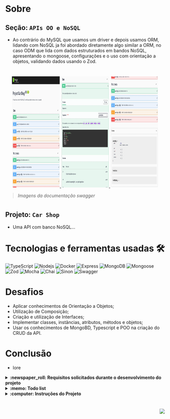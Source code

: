 # Sobre

## Seção: `APIs OO e NoSQL`

- Ao contrário do MySQL que usamos um driver e depois usamos ORM, lidando com NoSQL ja foi abordado diretamente algo similar a ORM, no caso ODM que lida com dados estruturados em bandos NoSQL, apresentando o mongoose, configurações e o uso com orientação a objetos, validando dados usando o Zod.

#
<div align="center">
  <a href="https://raw.githubusercontent.com/davidrogger/trybe-project-trybesmith/readme-update/readme-imgs/project_top.webp">
    <img height="350px" width="30%" src="./readme-imgs/project_top.webp">
  </a>
  <a href="https://raw.githubusercontent.com/davidrogger/trybe-project-trybesmith/readme-update/readme-imgs/project_mid.webp">
    <img height="350px" width="30%" src="./readme-imgs/project_mid.webp">
  </a>
  <a href="https://raw.githubusercontent.com/davidrogger/trybe-project-trybesmith/readme-update/readme-imgs/project_bot.webp">
    <img height="350px" width="30%" src="./readme-imgs/project_bot.webp">
  </a>
</div>

>*Imagens da documentação swagger*
#
## Projeto: `Car Shop`

- Uma API com banco NoSQL...

# Tecnologias e ferramentas usadas 🛠

![TypeScript](https://img.shields.io/badge/-TypeScript-235a97?style=flat-square&logo=typescript&logoColor=ffffff)
![Nodejs](https://img.shields.io/badge/-Nodejs-339933?style=flat-square&logo=Node.js&logoColor=ffffff)
![Docker](https://img.shields.io/badge/-Docker-fff?style=flat-square&logo=docker)
![Express](https://img.shields.io/badge/-Express-339999?style=flat-square&logo=express&logoColor=ffffff)
![MongoDB](https://img.shields.io/badge/-MongoDB-b?style=flat-square&logo=MongoDB&logoColor=ffffff)
![Mongoose](https://img.shields.io/badge/-Mongoose-A03333?style=flat-square&logo=Mongoose)
![Zod](https://img.shields.io/badge/-Zod-3068B7?style=flat-square&Zod)
![Mocha](https://img.shields.io/badge/-Mocha-896446?style=flat-square&logo=mocha&logoColor=ffffff)
![Chai](https://img.shields.io/badge/-Chai-a40802?style=flat-square&logo=chai)
![Sinon](https://img.shields.io/badge/-Sinon-a0d3a4?style=flat-square&logo=sinon)
![Swagger](https://img.shields.io/badge/-Swagger-85EA2D?style=flat-square&logo=swagger&logoColor=000)

# Desafios

- Aplicar conhecimentos de Orientação a Objetos;
- Utilização de Composição;
- Criação e utilização de Interfaces;
- Implementar classes, instâncias, atributos, métodos e objetos;
- Usar os conhecimentos de MongoBD, Typescript e POO na criação do CRUD da API.

# Conclusão

- lore

</details>

<details>
  <summary>
    <strong>
      :newspaper_roll: Requisitos solicitados durante o desenvolvimento do projeto
    </strong>
  </summary>

 
  ### Requisitos
  *Nome* | *Avaliação*
  --- | :---:
  01 - Crie a interface genérica IModel | :heavy_check_mark:
  02 - Crie a interface IVehicle | :heavy_check_mark:
  03 - Crie a interface ICar a partir da interface IVehicle | :heavy_check_mark:
  04 - Crie uma rota para o endpoint /cars onde seja possível cadastrar um novo carro | :heavy_multiplication_x:
  05 - Escreva testes para cobrir 15% da camada de Model | :heavy_multiplication_x:
  06 - Escreva testes para cobrir 15% da camada de Service | :heavy_multiplication_x:
  07 - Escreva testes para cobrir 15% da camada de Controller | :heavy_multiplication_x:
  08 - Crie uma rota para o endpoint /cars onde seja possível listar todos os carros registrados | :heavy_multiplication_x:
  09 - Crie uma rota para o endpoint /cars/id onde seja possível listar um único carro através do seu id | :heavy_multiplication_x:
  10 - Escreva testes para cobrir 30% da camada de Model | :heavy_multiplication_x:
  11 - Escreva testes para cobrir 30% da camada de Service | :heavy_multiplication_x:
  12 - Escreva testes para cobrir 30% da camada de Controller | :heavy_multiplication_x:
  13 - Crie uma rota para o endpoint /cars/id, onde é possível atualizar o registro de um carro através do seu id | :heavy_multiplication_x:
  14 - Escreva testes para cobrir 60% da camada de Model | :heavy_multiplication_x:
  15 - Escreva testes para cobrir 60% da camada de Service | :heavy_multiplication_x:
  16 - Escreva testes para cobrir 60% da camada de Controller | :heavy_multiplication_x:
  17 - Crie uma rota para o endpoint /cars/id para excluir os registros de um carro | :heavy_multiplication_x:
  18 - Crie a interface IMotorcycle a partir da interface IVehicle | :heavy_multiplication_x:
  19 - Crie uma rota para o endpoint /motorcycles onde seja possível cadastrar uma nova moto | :heavy_multiplication_x:
  20 - Crie uma rota para o endpoint /motorcycles onde seja possível listar todas as motos registradas | :heavy_multiplication_x:
  21 - Crie uma rota para o endpoint /motorcycles/id onde seja possível listar uma única moto através do seu id | :heavy_multiplication_x:
  22 - Crie uma rota para o endpoint /motorcycles/id onde é possível atualizar o registro de uma moto através do seu id | :heavy_multiplication_x:
  23 - Crie uma rota para o endpoint /motorcycles/id para excluir os registros de uma moto | :heavy_multiplication_x:



</details>

<details>
  <summary>
    <strong>
      :memo: Todo list
    </strong>
  </summary>

  - [x] - ~~Criar aplicação com base nos requisitos da trybe.~~ ![data](https://badgen.net/badge/delivery/30-07-2022/green)

</details>

<details>
  <summary>
    <strong>
      :computer: Instruções do  Projeto
    </strong>
  </summary>

> ### Importante seguir a ordem apresentada a baixo, para o funcionamento.

<details>
<summary>
  <strong>
    ⚠️ Configurações mínimas para execução do projeto
  </strong>
</summary>

  > - Sistema Operacional Distribuição Unix
  > - Node versão >= 16
  > - Docker
  > - Docker-compose versão >=1.29.2
  > - API Client ([Thunder Client](https://www.thunderclient.com/), [Insomnia](https://insomnia.rest/), [POSTMAN](https://www.postman.com/), ou algum outro de sua preferência)

  </details>

  <details>
  <summary>
    <strong>
      ⚠️ Inicie o docker-compose
    </strong>
  </summary>

  >Após clonar o respositório para iniciar o docker compose, você deve dentro da pasta raiz do projeto usar o comando: `docker-compose up -d`
  >Verifique os containers, usando o comando `docker ps` no terminal. Deve aparecer dois containers com o nome de *trybesmith* e *trybesmith_db*.
  </details>

  <details>
    <summary>
      <strong>
        🗂 Acessando as Rotas
      </strong>
    </summary>

  >Para acessar e testar as rotas:
  >1. Usando algum API Cliente, conforme citado nas configurações mínimas.
  >2. Acessando a documentação gerada pelo swagger `localhost:3000/api-docs`.

  <details>
  <summary>
      <span>Endpoint <code>/cars</code></span>
  </summary>

  ## POST - `localhost:3001/cars`

  > - Rota responsável cadastrar novos carros.
  > - Para cadastrar o carro, é necessário realizar uma requisição POST para URL: `localhost:3001/cars` contendo um corpo json com:
  > - `model` Deve conter no mínimo 3 caracteres, com o modelo do carro.
  > - `year` Deve estrar em 1900 e 2022, com o ano do carro.
  > - `color` Deve ter no mínimo 3 caracteres, com a cor do carro.
  > - `status` Opcional, Deve ser um boolean, definindo se o cara está apto para venda.
  > - `buyValue` Deve ser um valor positivo, com o preço de venda do carro.
  > - `doorsQty` Deve ser um número entre 2 e 4, com a quantidade de portas do carro.
  > - `seatsQty` Deve ser um número entre 2 e 7, com a quantidade de assentos no carro.
    > ### Exemplo:
  >```
  >{
  >  "model": "Toyota Corolla DX",
  >  "year": 1994,
  >  "color": "Prata",
  >  "status": true,
  >  "buyValue": 104500,
  >  "doorsQty": 4,
  >  "seatsQty": 5
  >}
  >```
  > ### Status:
  > - **`201`**: Retorna um json com os dados da partida cadastrada.
  > - **`400`**: Retorna um json com a mensagem apontando preenchimento está incorreto.
  > - **`500`**: Retorna um json com a mensagem indicando o error que ocorreu internamente no servidor.

  # GET - localhost:3001/cars

  > - Rota responsável mostrar todos carros cadastrados.
  > - Para mostrar os carros, é necessário realizar uma requisição GET para URL: `localhost:3001/cars`.
  > ### Status:
  > - **`200`**: Retorna um json com todos carros cadastrados.
  > - **`500`**: Retorna um json com a mensagem indicando o error que ocorreu internamente no servidor.

  # GET - localhost:3001/cars/:id

  > - Rota responsável mostrar detalhes de um carros cadastrado.
  > - Para mostrar o detalhe do carro, é necessário realizar uma requisição GET para URL: `localhost:3001/cars/id`.
  > ### Status:
  > - **`200`**: Retorna um json com os detalhes do carro pela id especificado.
  > - **`400`**: Retorna um json com a falha de requisição ocorrida, normalmente pelo formato incorreto do id.
  > - **`404`**: Retorna um json com messagem de `Object not found`.
  > - **`500`**: Retorna um json com a mensagem indicando o error que ocorreu internamente no servidor.

  </details>

  <details>
  <summary>
      <span>Endpoint <code>/motorcycles</code></span>
  </summary>

  ## POST - `localhost:3000/motorcycles`



  </details>

  </details>

</details>

#

<div align="right">
  <img src="https://badgen.net/badge/last%20update/22-02-2023/blue">
</div>
